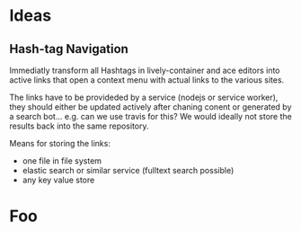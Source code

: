 # Ideas

<lively-import src="_navigation.html"></lively-import>

## Hash-tag Navigation

Immediatly transform all Hashtags in lively-container and ace editors into active links that open a context menu with actual links to the various sites.

The links have to be provideded by a service (nodejs or service worker), they should either be updated actively after chaning conent or generated by a search bot... e.g. can we use travis for this? We would ideally not store the results back into the same repository. 

Means for storing the links:

- one file in file system
- elastic search or similar service (fulltext search possible)
- any key value store

# Foo